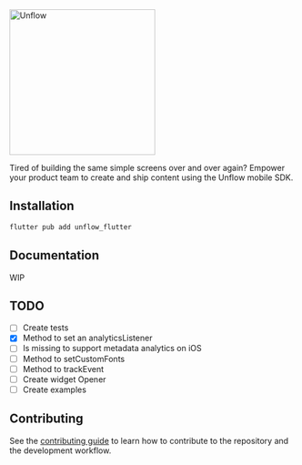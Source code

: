 <img src="https://assets.website-files.com/60ec14d48c97af8448ff08ee/61f9401875d7255977741d1a_Unflow%20Logo.svg" alt="Unflow" width="256" style="max-width:100%;">

Tired of building the same simple screens over and over again? Empower your product team to create and ship content using the Unflow mobile SDK.

## Installation
```sh
flutter pub add unflow_flutter
```

## Documentation

WIP

## TODO
- [ ] Create tests
- [X] Method to set an analyticsListener
- [ ] Is missing to support metadata analytics on iOS
- [ ] Method to setCustomFonts
- [ ] Method to trackEvent
- [ ] Create widget Opener
- [ ] Create examples

## Contributing

See the [contributing guide](CONTRIBUTING.md) to learn how to contribute to the repository and the development workflow.
